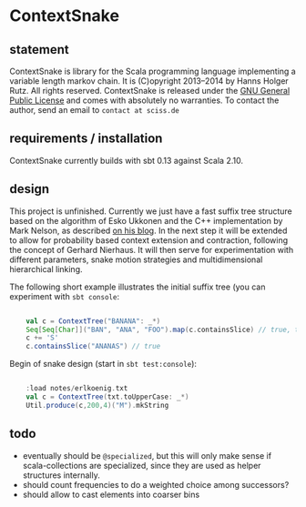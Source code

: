 # ContextSnake

## statement

ContextSnake is library for the Scala programming language implementing a variable length markov chain. It is (C)opyright 2013&ndash;2014 by Hanns Holger Rutz. All rights reserved. ContextSnake is released under the [GNU General Public License](http://github.com/Sciss/ContextSnake/blob/master/LICENSE) and comes with absolutely no warranties. To contact the author, send an email to `contact at sciss.de`

## requirements / installation

ContextSnake currently builds with sbt 0.13 against Scala 2.10.

## design

This project is unfinished. Currently we just have a fast suffix tree structure based on the algorithm of Esko Ukkonen and the C++ implementation by Mark Nelson, as described [on his blog](http://marknelson.us/1996/08/01/suffix-trees/). In the next step it will be extended to allow for probability based context extension and contraction, following the concept of Gerhard Nierhaus. It will then serve for experimentation with different parameters, snake motion strategies and multidimensional hierarchical linking.

The following short example illustrates the initial suffix tree (you can experiment with `sbt console`:

```scala

    val c = ContextTree("BANANA": _*)
    Seq[Seq[Char]]("BAN", "ANA", "FOO").map(c.containsSlice) // true, true, false
    c += 'S'
    c.containsSlice("ANANAS") // true
```

Begin of snake design (start in `sbt test:console`):

```scala

    :load notes/erlkoenig.txt
    val c = ContextTree(txt.toUpperCase: _*)
    Util.produce(c,200,4)("M").mkString
```

## todo

- eventually should be `@specialized`, but this will only make sense if scala-collections are specialized, since they are used as helper structures internally.
- should count frequencies to do a weighted choice among successors?
- should allow to cast elements into coarser bins
